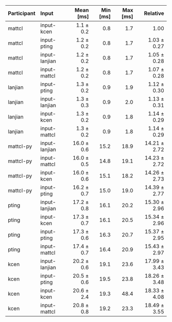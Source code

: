 | Participant | Input | Mean [ms] | Min [ms] | Max [ms] | Relative |
|:---|:---|---:|---:|---:|---:|
| mattcl | input-kcen | 1.1 ± 0.2 | 0.8 | 1.7 | 1.00 |
| mattcl | input-pting | 1.2 ± 0.2 | 0.8 | 1.7 | 1.03 ± 0.27 |
| mattcl | input-lanjian | 1.2 ± 0.2 | 0.8 | 1.7 | 1.05 ± 0.28 |
| mattcl | input-mattcl | 1.2 ± 0.2 | 0.8 | 1.7 | 1.07 ± 0.28 |
| lanjian | input-pting | 1.3 ± 0.2 | 0.9 | 1.9 | 1.12 ± 0.30 |
| lanjian | input-lanjian | 1.3 ± 0.3 | 0.9 | 2.0 | 1.13 ± 0.31 |
| lanjian | input-kcen | 1.3 ± 0.2 | 0.9 | 1.8 | 1.14 ± 0.29 |
| lanjian | input-mattcl | 1.3 ± 0.2 | 0.9 | 1.8 | 1.14 ± 0.29 |
| mattcl-py | input-lanjian | 16.0 ± 0.6 | 15.2 | 18.9 | 14.21 ± 2.72 |
| mattcl-py | input-mattcl | 16.0 ± 0.5 | 14.8 | 19.1 | 14.23 ± 2.72 |
| mattcl-py | input-kcen | 16.0 ± 0.6 | 15.1 | 18.2 | 14.26 ± 2.73 |
| mattcl-py | input-pting | 16.2 ± 0.7 | 15.0 | 19.0 | 14.39 ± 2.77 |
| pting | input-lanjian | 17.2 ± 0.8 | 16.1 | 20.2 | 15.30 ± 2.96 |
| pting | input-kcen | 17.3 ± 0.7 | 16.1 | 20.5 | 15.34 ± 2.96 |
| pting | input-pting | 17.3 ± 0.6 | 16.3 | 20.7 | 15.37 ± 2.95 |
| pting | input-mattcl | 17.4 ± 0.7 | 16.4 | 20.9 | 15.43 ± 2.97 |
| kcen | input-lanjian | 20.2 ± 0.6 | 19.1 | 23.6 | 17.99 ± 3.43 |
| kcen | input-pting | 20.5 ± 0.6 | 19.5 | 23.8 | 18.26 ± 3.48 |
| kcen | input-kcen | 20.6 ± 2.4 | 19.3 | 48.4 | 18.33 ± 4.08 |
| kcen | input-mattcl | 20.8 ± 0.8 | 19.2 | 23.3 | 18.49 ± 3.55 |
